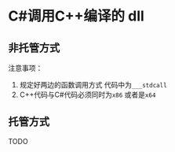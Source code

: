 # C#调用C++编译的 dll



## 非托管方式

注意事项：

1. 规定好两边的函数调用方式 代码中为`___stdcall`
2. C++代码与C#代码必须同时为`x86` 或者是`x64`



## 托管方式

TODO